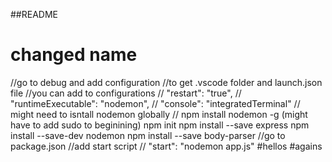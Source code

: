 ##README 
# changed name
//go to debug and add configuration
//to get .vscode folder and launch.json file
//you can add to configurations
// "restart": "true",
// "runtimeExecutable": "nodemon",
// "console": "integratedTerminal"
// might need to isntall nodemon globally
// npm install nodemon -g (might have to add sudo to beginining)
npm init
npm install --save express
npm install --save-dev nodemon
npm install --save body-parser
//go to package.json
//add start script
// "start": "nodemon app.js"
#hellos
#agains